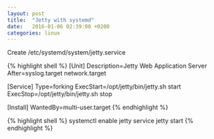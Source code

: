 ```yaml
---
layout: post
title:  "Jetty with systemd"
date:   2016-01-06 02:39:00 +0200
categories: linux
---
```


Create /etc/systemd/system/jetty.service

{% highlight shell %}
[Unit]
Description=Jetty Web Application Server
After=syslog.target network.target

[Service]
Type=forking
ExecStart=/opt/jetty/bin/jetty.sh start
ExecStop=/opt/jetty/bin/jetty.sh stop

[Install]
WantedBy=multi-user.target
{% endhighlight %}

{% highlight shell %}
systemctl enable jetty
service jetty start
{% endhighlight %}
